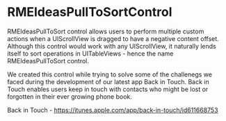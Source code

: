 RMEIdeasPullToSortControl
=========================

RMEIdeasPullToSort control allows users to perform multiple custom actions when a UIScrollView is dragged to have a negative content offset. Although this control would work with any UIScrollView, it naturally lends itself to sort operations in UITableViews - hence the name RMEIdeasPullToSort control.

We created this control while trying to solve some of the challenegs we faced during the development of our latest app Back in Touch. Back in Touch enables users keep in touch with contacts who might be lost or forgotten in their ever growing phone book.

Back in Touch - https://itunes.apple.com/app/back-in-touch/id611668753 
